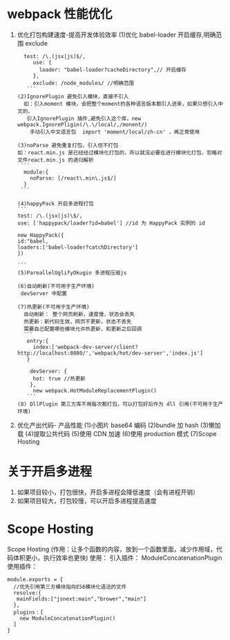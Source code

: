 # webpack 性能优化

1. 优化打包构建速度-提高开发体验效率
   (1)优化 babel-loader
   开启缓存,明确范围 exclude

   ````
     test: /\.(jsx|js)$/,
        use: {
          loader: "babel-loader?cacheDirectory",// 开启缓存
        },
        exclude: /node_modules/ //明确范围
      ```
   (2)IgnorePlugin 避免引入模块，直接不引入
     如：引入moment 模块，会把整个moment的各种语言版本都引入进来，如果只想引入中文的，
      引入IgnorePlugin 插件,避免引入这个库，new webpack.IgnorePligin(/\.\/local/,/monent/)
       手动引入中文语言包  import 'moment/local/zh-cn' ，再正常使用

   (3)noParse 避免重复打包，引入但不打包
   如：react.min.js 是已经经过模块化打包的，所以就没必要在进行模块化打包，忽略对文件react.min.js 的递归解析
    ```
     module:{
       noParse: [/react\.min\.js$/]
     }
    ```

   (4)happyPack 开启多进程打包
   ```
   test: /\.(jsx|js)\$/,
   use: ['happypack/loader?id=babel'] //id 为 HappyPack 实例的 id

   new HappyPack({
   id:"babel,
   loaders:['babel-loader?catchDirectory']
   })

   ```
   (5)PareallelUglifyOkugin 多进程压缩js

   (6)自动刷新(不可用于生产环境)
    devServer 中配置

   (7)热更新(不可用于生产环境)
     自动刷新： 整个网页刷新，速度慢，状态会丢失
     热更新：新代码生效，网页不更新，状态不丢失
     需要自己配置哪些模块允许热更新，和更新之后回调
     ```
      entry:{
        index:['webpack-dev-server/client?http://localhost:8080/','webpack/hot/dev-server','index.js']
      }

       devServer: {
        hot: true //热更新
       },
        new webpack.HotModuleReplacementPlugin()
      ```
   (8) DllPlugin 第三方库不用每次都打包，可以打包好后作为 dll 引用(不可用于生产环境)

   ````

2. 优化产出代码- 产品性能
   (1)小图片 base64 编码
   (2)bundle 加 hash
   (3)懒加载
   (4)提取公共代码
   (5)使用 CDN 加速
   (6)使用 production 模式
   (7)Scope Hosting

# 关于开启多进程

1. 如果项目较小，打包很快，开启多进程会降低速度（会有进程开销）
2. 如果项目较大，打包较慢，可以开启多进程提高速度

# Scope Hosting

Scope Hosting (作用：让多个函数的内容，放到一个函数里面，减少作用域，代码体积更小，执行效率也更快)
使用：
引入插件： ModuleConcatenationPlugin
使用插件：

```
module.exports = {
  //优先引用第三方模块指向ES6模块化语法的文件
  resolve:{
   mainFields:["jsnext:main","brower","main"]
  },
  plugins：[
    new ModuleConcatenationPlugin()
  ]
}
```
